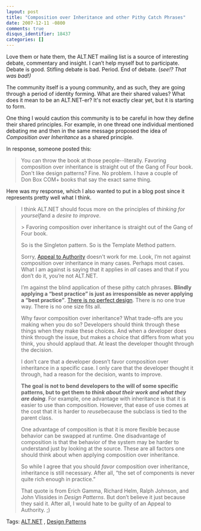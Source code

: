 ```yaml
---
layout: post
title: "Composition over Inheritance and other Pithy Catch Phrases"
date: 2007-12-11 -0800
comments: true
disqus_identifier: 18437
categories: []
---
```

Love them or hate them, the ALT.NET mailing list is a source of
interesting debate, commentary and insight. I can’t help myself but to
participate. Debate is good. Stifling debate is bad. Period. End of
debate. (*see!? That was bad!)*

The community itself is a young community, and as such, they are going
through a period of identity forming. What are their shared values? What
does it mean to be an ALT.NET-er? It's not exactly clear yet, but it is
starting to form.

One thing I would caution this community is to be careful in how they
define their shared principles. For example, in one thread one
individual mentioned debating me and then in the same message proposed
the idea of *Composition over Inheritance* as a shared principle.

In response, someone posted this:

> You can throw the book at those people--literally. Favoring
> composition over inheritance is straight out of the Gang of Four book.
> Don't like design patterns? Fine. No problem. I have a couple of \
>  Don Box COM+ books that say the exact same thing.

Here was my response, which I also wanted to put in a blog post since it
represents pretty well what I think.

> I think ALT.NET should focus more on the principles of *thinking for
> yourself*and a *desire to improve*.
>
> \> Favoring composition over inheritance is straight out of the Gang
> of Four book.
>
> So is the Singleton pattern. So is the Template Method pattern.
>
> Sorry, [Appeal to
> Authority](http://en.wikipedia.org/wiki/Appeal_to_authority "Logical Fallacy")
> doesn't work for me. Look, I’m not against composition over
> inheritance in many cases. Perhaps most cases. What I am against is
> saying that it applies in *all* cases and that if you don’t do it,
> you’re not ALT.NET.
>
> I’m against the blind application of these pithy catch phrases.
> **Blindly applying a “best practice” is just as irresponsible as never
> applying a “best practice”**. [There is no perfect
> design](http://haacked.com/archive/2005/05/31/ThereIsNoPerfectDesign.aspx "No Perfect Design").
> There is no one true way. There is no one size fits all.
>
> Why favor composition over inheritance? What trade-offs are you making
> when you do so? Developers should think through these things when they
> make these choices. And when a developer does think through the issue,
> but makes a choice that differs from what you think, you should
> applaud that. At least the developer thought through the decision.
>
> I don’t care that a developer doesn’t favor composition over
> inheritance in a specific case. I only care that the developer thought
> it through, had a reason for the decision, wants to improve.
>
> **The goal is not to bend developers to the will of some specific
> patterns, but to get them to *think about their work and what they are
> doing***. For example, one advantage with inheritance is that it is
> easier to use than composition. However, that ease of use comes at the
> cost that it is harder to *reuse*because the subclass is tied to the
> parent class.
>
> One advantage of composition is that it is more flexible because
> behavior can be swapped at runtime. One disadvantage of composition is
> that the behavior of the system may be harder to understand just by
> looking at the source. These are all factors one should think about
> when applying composition over inheritance.
>
> So while I agree that you should *favor* composition over inheritance,
> inheritance is still necessary. After all, “the set of components is
> never quite rich enough in practice.”
>
> That quote is from Erich Gamma, Richard Helm, Ralph Johnson, and John
> Vlissides in *Design Patterns*. But don’t believe it just because they
> said it. After all, I would hate to be guilty of an Appeal to
> Authority. ;)

Tags: [ALT.NET](http://technorati.com/tags/ALT.NET/ "ALT.NET tag") ,
[Design
Patterns](http://technorati.com/tags/Design%20Patterns/ "Design Patterns tag")

